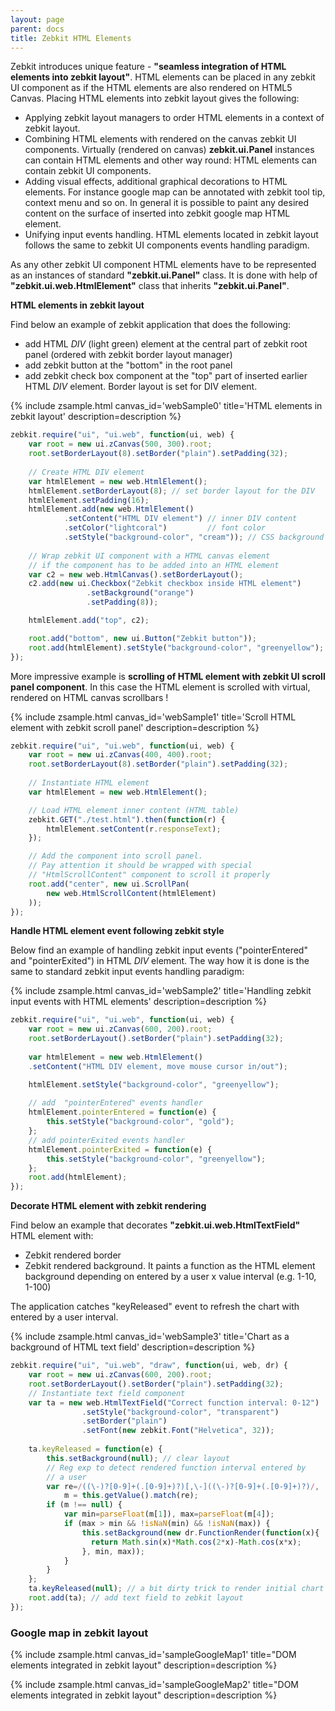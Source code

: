 ```yaml
---
layout: page
parent: docs
title: Zebkit HTML Elements
---
```


Zebkit introduces unique feature - __"seamless integration of HTML elements into zebkit layout"__.  HTML elements can be placed in any zebkit UI component as if the HTML elements are also rendered on HTML5 Canvas. Placing HTML elements into zebkit layout gives the following:

   * Applying zebkit layout managers to order HTML elements in a context of zebkit layout. 
   * Combining HTML elements with rendered on the canvas zebkit UI components. Virtually (rendered on canvas) __zebkit.ui.Panel__ instances can contain HTML elements and  other way round: HTML elements can contain zebkit UI components.
   * Adding visual effects, additional graphical decorations to HTML elements. For instance google map can be annotated with zebkit tool tip, context menu and so on. In general it is possible to paint any desired content on the surface of inserted into zebkit google map HTML element.
   * Unifying input events handling. HTML elements located in zebkit layout follows the same to zebkit UI components events handling paradigm.
 
As any other zebkit UI component HTML elements have to be represented as an instances of standard __"zebkit.ui.Panel"__ class. It is done with help of __"zebkit.ui.web.HtmlElement"__ class that inherits __"zebkit.ui.Panel"__.


__HTML elements in zebkit layout__ 

Find below an example of zebkit application that does the following:

   * add HTML _DIV_ (light green) element at the central part of zebkit root panel (ordered with zebkit border layout manager)
   * add zebkit button at the "bottom" in the root panel
   * add zebkit check box component at the "top" part of inserted earlier HTML _DIV_ element. Border layout is set for DIV element.  

{% include zsample.html canvas_id='webSample0' title='HTML elements in zebkit  layout' description=description %}                    

<script type="text/javascript">
zebkit.require("ui", "ui.web", function(ui, web) {
    var root = new ui.zCanvas("webSample0", 500, 300).root;
    root.setBorderLayout(8).setBorder("plain").setPadding(32);
    
    var htmlElement = new web.HtmlElement();
    htmlElement.setBorderLayout(8);
    htmlElement.setPadding(16);
    htmlElement.add(new web.HtmlElement()
                           .setContent("HTML DIV element")
                           .setColor("lightcoral")
                           .setStyle("background-color", "cream"));
    
    var c2 = new web.HtmlCanvas();
    c2.setBorderLayout();
    c2.add(new ui.Checkbox("Zebkit checkbox inside zebkit HTML element")
                 .setBackground("orange")
                 .setPadding(8));

    htmlElement.add("top", c2);

    root.add("bottom", new ui.Button("Zebkit button"));
    root.add(htmlElement).setStyle("background-color", "greenyellow");
});
</script>

```js
zebkit.require("ui", "ui.web", function(ui, web) {
    var root = new ui.zCanvas(500, 300).root;
    root.setBorderLayout(8).setBorder("plain").setPadding(32);
    
    // Create HTML DIV element
    var htmlElement = new web.HtmlElement();
    htmlElement.setBorderLayout(8); // set border layout for the DIV  
    htmlElement.setPadding(16);
    htmlElement.add(new web.HtmlElement()
            .setContent("HTML DIV element") // inner DIV content
            .setColor("lightcoral")         // font color
            .setStyle("background-color", "cream")); // CSS background
    
    // Wrap zebkit UI component with a HTML canvas element
    // if the component has to be added into an HTML element
    var c2 = new web.HtmlCanvas().setBorderLayout();
    c2.add(new ui.Checkbox("Zebkit checkbox inside HTML element")
                 .setBackground("orange")
                 .setPadding(8));

    htmlElement.add("top", c2);

    root.add("bottom", new ui.Button("Zebkit button"));
    root.add(htmlElement).setStyle("background-color", "greenyellow");
});
```


More impressive example is __scrolling of HTML element with zebkit UI scroll panel component__. In this case the HTML element is scrolled with virtual, rendered on HTML canvas scrollbars !  

{% include zsample.html canvas_id='webSample1' title='Scroll HTML element with zebkit scroll panel' description=description %}                    

<script type="text/javascript">
zebkit.require("ui", "ui.web", function(ui, web) {
    var root = new ui.zCanvas("webSample1", 400, 400).root;
    root.setBorderLayout(8).setBorder("plain").setPadding(32);
    
    var htmlElement = new web.HtmlElement();
    zebkit.GET("public/test.html").then(function(r) {
        htmlElement.setContent(r.responseText);        
    });

    root.add(new ui.ScrollPan(
        new web.HtmlScrollContent(htmlElement)
    ));
});
</script>


```js
zebkit.require("ui", "ui.web", function(ui, web) {
    var root = new ui.zCanvas(400, 400).root;
    root.setBorderLayout(8).setBorder("plain").setPadding(32);
    
    // Instantiate HTML element
    var htmlElement = new web.HtmlElement();

    // Load HTML element inner content (HTML table) 
    zebkit.GET("./test.html").then(function(r) {
        htmlElement.setContent(r.responseText);        
    });

    // Add the component into scroll panel.
    // Pay attention it should be wrapped with special 
    // "HtmlScrollContent" component to scroll it properly 
    root.add("center", new ui.ScrollPan(
        new web.HtmlScrollContent(htmlElement)
    ));
});
```


__Handle HTML element event following zebkit style__ 

Below find an example of handling zebkit input events ("pointerEntered" and "pointerExited") in HTML _DIV_ element. The way how it is done is the same to standard zebkit input events handling paradigm: 

{% include zsample.html canvas_id='webSample2' title='Handling zebkit input events with HTML elements' description=description %}                    

<script type="text/javascript">
    zebkit.require("ui", "ui.web", function(ui, web) {
        var root = new ui.zCanvas("webSample2", 600, 200).root;
        root.setBorderLayout().setBorder("plain").setPadding(32);
        var htmlElement = new web.HtmlElement()
        .setContent("HTML DIV element, move mouse cursor in/out");
        htmlElement.setStyle("background-color", "greenyellow");  
        
        htmlElement.pointerEntered = function(e) {
            this.setStyle("background-color", "gold");
        };    

        htmlElement.pointerExited = function(e) {
            this.setStyle("background-color", "greenyellow");
        };    
        root.add(htmlElement);
    });
</script> 

```js
zebkit.require("ui", "ui.web", function(ui, web) {
    var root = new ui.zCanvas(600, 200).root;
    root.setBorderLayout().setBorder("plain").setPadding(32);
    
    var htmlElement = new web.HtmlElement()
    .setContent("HTML DIV element, move mouse cursor in/out");

    htmlElement.setStyle("background-color", "greenyellow");  
    
    // add  "pointerEntered" events handler
    htmlElement.pointerEntered = function(e) {
        this.setStyle("background-color", "gold");
    };    
    // add pointerExited events handler
    htmlElement.pointerExited = function(e) {
        this.setStyle("background-color", "greenyellow");
    };    
    root.add(htmlElement);
});
```


__Decorate HTML element with zebkit rendering__ 

Find below an example that decorates __"zebkit.ui.web.HtmlTextField"__ HTML element with:

   * Zebkit rendered border
   * Zebkit rendered background. It paints a function as the HTML element background depending on entered by a user x value interval (e.g. 1-10, 1-100)
   
The application catches "keyReleased" event to refresh the chart with entered by a user interval. 

{% include zsample.html canvas_id='webSample3' title='Chart as a background of HTML text field' description=description %}                    

<script type="text/javascript">
    zebkit.require("ui", "ui.web", "draw", function(ui, web, draw) {
        var root = new ui.zCanvas("webSample3", 600, 300).root;
        root.setBorderLayout().setBorder("plain").setPadding(32);

        var ta = new web.HtmlTextField("Correct function interval: 0-12")
                    .setStyle("background-color", "transparent")
                    .setBorder("plain")  
                    .setFont(new zebkit.Font("Helvetica", 32));
          
        ta.keyReleased = function(e) {
            this.setBackground(null);
            var re=/((\-)?[0-9]+(.[0-9]+)?)[,\-]((\-)?[0-9]+(.[0-9]+)?)/,
                m = this.getValue().match(re);
            if (m !== null) {
                var min=parseFloat(m[1]), max=parseFloat(m[4]);
                if (max > min && !isNaN(min) && !isNaN(max)) {  
                    this.setBackground(new draw.FunctionRender(function(x) {
                        return Math.sin(x)*Math.cos(2*x)-Math.cos(x*x); 
                    }, min, max));
                }
            } 
        };    
        ta.keyReleased(null); 
        root.add(ta);
    });
</script>   


```js
zebkit.require("ui", "ui.web", "draw", function(ui, web, dr) {
    var root = new ui.zCanvas(600, 200).root;
    root.setBorderLayout().setBorder("plain").setPadding(32);
    // Instantiate text field component 
    var ta = new web.HtmlTextField("Correct function interval: 0-12")
                .setStyle("background-color", "transparent")
                .setBorder("plain")  
                .setFont(new zebkit.Font("Helvetica", 32));
      
    ta.keyReleased = function(e) {
        this.setBackground(null); // clear layout 
        // Reg exp to detect rendered function interval entered by 
        // a user
        var re=/((\-)?[0-9]+(.[0-9]+)?)[,\-]((\-)?[0-9]+(.[0-9]+)?)/,
            m = this.getValue().match(re);
        if (m !== null) {
            var min=parseFloat(m[1]), max=parseFloat(m[4]);
            if (max > min && !isNaN(min) && !isNaN(max)) {  
                this.setBackground(new dr.FunctionRender(function(x){
                  return Math.sin(x)*Math.cos(2*x)-Math.cos(x*x); 
                }, min, max));
            }
        } 
    };    
    ta.keyReleased(null); // a bit dirty trick to render initial chart
    root.add(ta); // add text field to zebkit layout
});
```


### Google map in zebkit layout

{% include zsample.html canvas_id='sampleGoogleMap1' title="DOM elements integrated in zebkit layout" description=description %}



{% include zsample.html canvas_id='sampleGoogleMap2' title="DOM elements integrated in zebkit layout" description=description %}

<script>
    function initMap() {
        zebkit.require("ui", "draw", "layout", function(ui, draw, layout) {
            var c   = new ui.zCanvas("sampleGoogleMap2", 600, 600),
                map = new zebkit.ui.web.HtmlElement(),
                map2 = new zebkit.ui.web.HtmlElement();
            map.setAttribute("id", "map");
            map.tooltip = new ui.Tooltip("Zebkit Tooltip");
                                                       
            map.popup = new ui.Menu(["Zebkit", "Context", "Menu"]);
            var gmap = new google.maps.Map(map.element, {
                center: {lat: -34.397, lng: 150.644},
                scrollwheel: false,
                zoom: 8
            });

            var win = new zebkit.ui.web.HtmlWindow(map);
            win.setBounds(30, 30, 300, 300);
            ui.showWindow(c, "mdi", win);

            var gmap = new google.maps.Map(map2.element, {
                center: {lat: -34.497, lng: 150.944},
                scrollwheel: false,
                zoom: 8
            });
            var win = new zebkit.ui.web.HtmlWindow(map2);
            win.setBounds(40, 40, 300, 300);
            ui.showWindow(c, "mdi", win);

            //win.$container.setStyle("pointer-events", "none");

            //win.setStyle("z-index", "10000000000");

            // var combo = c.byPath("//~zebkit.ui.Combo"); 
            // combo.select(1);
            // combo.on(function(src) {
            //     gmap.setMapTypeId(google.maps.MapTypeId[src.getValue()]);    
            // });

            c.setSize(400, 401);
           // map.setSize(400, 401);
        });
    }
</script>

<script async defer src="https://maps.googleapis.com/maps/api/js?key=AIzaSyDHbhEB-ZtVg7-eXE1yLioDSR2MIafnsIs&callback=initMap"> </script>